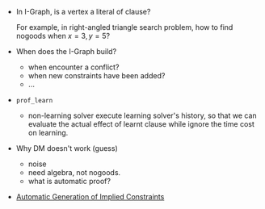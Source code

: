 * In I-Graph, is a vertex a literal of clause?

  For example, in right-angled triangle search problem, how to find nogoods when $x=3, y=5$?

* When does the I-Graph build?

  * when encounter a conflict?
  * when new constraints have been added?
  * ...

* `prof_learn`

  * non-learning solver execute learning solver's history, so that we can evaluate the actual effect of learnt clause while ignore the time cost on learning.



* Why DM doesn't work (guess)
  * noise
  * need algebra, not nogoods.
  * what is automatic proof?
* [Automatic Generation of Implied Constraints](http://ccg.doc.gold.ac.uk/papers/charnley_ecai06.pdf)
